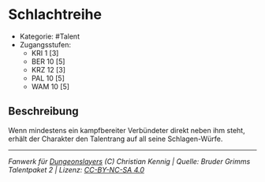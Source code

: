 <!---
Dies ist ein Fanwerk für DUNGEONSLAYERS (C) von Christian Kennig

Quellen:      [Bruder Grimms Talentpaket 2](https://www.f-space.de/ds4/downloads.html)
              [Talentbeschreibungen](https://www.f-space.de/ds4/tools-talentcards.html)
License:      [CC-BY-NC-SA 4.0](https://creativecommons.org/licenses/by-nc-sa/4.0/deed.de)
Richtlinien:  [Fanwerkrichtlinien](https://www.dungeonslayers.net/fanwerk-richtlinien/)
Autor:        Zauberlehrling
-->

  
# Schlachtreihe  
- Kategorie: #Talent  
- Zugangsstufen:  
  - KRI 1 [3]  
  - BER 10 [5]  
  - KRZ 12 [3]  
  - PAL 10 [5]  
  - WAM 10 [5]  

## Beschreibung  
Wenn mindestens ein kampfbereiter Verbündeter direkt neben ihm steht, erhält der Charakter den Talentrang auf all seine Schlagen-Würfe.


___  
*Fanwerk für [Dungeonslayers](https://www.dungeonslayers.net/) (C) Christian Kennig | Quelle: Bruder Grimms Talentpaket 2 | Lizenz: [CC-BY-NC-SA 4.0](https://creativecommons.org/licenses/by-nc-sa/4.0/deed.de)*  